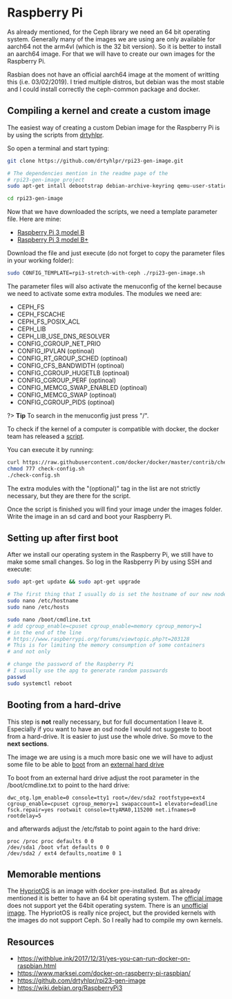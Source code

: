 # Raspberry Pi

As already mentioned, for the Ceph library we need an 64 bit operating system.
Generally many of the images we are using are only available for aarch64 not 
the arm4vl (which is the 32 bit version). So it is better to install an aarch64
image. For that we will have to create our own images for the Raspberry Pi.

Rasbian does not have an official aarch64 image at the moment of writting this
(i.e. 03/02/2019). I tried multiple distros, but debian was the most stable and 
I could install correctly the ceph-common package and docker.


## Compiling a kernel and create a custom image

The easiest way of creating a custom Debian image for the Raspberry Pi is by 
using the scripts from [drtyhlpr](https://github.com/drtyhlpr). 


So open a terminal and start typing:

```bash
git clone https://github.com/drtyhlpr/rpi23-gen-image.git

# The dependencies mention in the readme page of the 
# rpi23-gen-image project
sudo apt-get intall debootstrap debian-archive-keyring qemu-user-static binfmt-support dosfstools rsync bmap-tools whois git bc psmisc dbus sudo

cd rpi23-gen-image
```

Now that we have downloaded the scripts, we need a template parameter file.
Here are mine:

* [Raspberry Pi 3 model B](_assets/rpi3-with-ceph ':ignore')
* [Raspberry Pi 3 model B+](_assets/rpi3P-with-ceph ':ignore')

Download the file and just execute (do not forget to copy the parameter files
in your working folder):

```bash
sudo CONFIG_TEMPLATE=rpi3-stretch-with-ceph ./rpi23-gen-image.sh
```

The parameter files will also activate the menuconfig of the kernel because we
need to activate some extra modules. The modules we need are:

* CEPH_FS
* CEPH_FSCACHE
* CEPH_FS_POSIX_ACL
* CEPH_LIB
* CEPH_LIB_USE_DNS_RESOLVER
* CONFIG_CGROUP_NET_PRIO
* CONFIG_IPVLAN (optinoal)
* CONFIG_RT_GROUP_SCHED (optinoal)
* CONFIG_CFS_BANDWIDTH (optinoal)
* CONFIG_CGROUP_HUGETLB (optinoal)
* CONFIG_CGROUP_PERF (optinoal)
* CONFIG_MEMCG_SWAP_ENABLED (optinoal)
* CONFIG_MEMCG_SWAP (optinoal)
* CONFIG_CGROUP_PIDS (optinoal)

?> **Tip** To search in the menuconfig just press "/".

To check if the kernel of a computer is compatible with docker, the
docker team has released a 
[script](https://docs.docker.com/install/linux/linux-postinstall/#kernel-compatibility).

You can execute it by running:

```bash
curl https://raw.githubusercontent.com/docker/docker/master/contrib/check-config.sh > check-config.sh
chmod 777 check-config.sh 
./check-config.sh
```
The extra modules with the "(optional)" tag in the list are not strictly necessary, 
but they are there for the script.

Once the script is finished you will find your image under the images folder.
Write the image in an sd card and boot your Raspberry Pi.


## Setting up after first boot

After we install our operating system in the Raspberry Pi, we still have to make
some small changes. So log in the Rasbperry Pi by using SSH and execute:

```bash
sudo apt-get update && sudo apt-get upgrade

# The first thing that I usually do is set the hostname of our new node
sudo nano /etc/hostname 
sudo nano /etc/hosts

sudo nano /boot/cmdline.txt 
# add cgroup_enable=cpuset cgroup_enable=memory cgroup_memory=1 
# in the end of the line
# https://www.raspberrypi.org/forums/viewtopic.php?t=203128
# This is for limiting the memory consumption of some containers
# and not only

# change the password of the Raspberry Pi
# I usually use the apg to generate random passwards
passwd 
sudo systemctl reboot
```

## Booting from a hard-drive

This step is **not** really necessary, but for full documentation I leave it.
Especially if you want to have an osd node I would not suggeste to boot from a
hard-drive. It is easier to just use the whole drive. 
So move to the **next sections**.

The image we are using is a much more basic one we will have to adjust some 
file to be able to 
[boot](https://www.maketecheasier.com/boot-up-raspberry-pi-3-external-hard-disk/) 
from an 
[external hard drive](https://github.com/hypriot/image-builder-rpi/issues/260)

To boot from an external hard drive adjust the root parameter in 
the /boot/cmdline.txt to point to the hard drive:

```
dwc_otg.lpm_enable=0 console=tty1 root=/dev/sda2 rootfstype=ext4 cgroup_enable=cpuset cgroup_memory=1 swapaccount=1 elevator=deadline fsck.repair=yes rootwait console=ttyAMA0,115200 net.ifnames=0 rootdelay=5
```

and afterwards adjust the /etc/fstab to point again to the hard drive:

```
proc /proc proc defaults 0 0
/dev/sda1 /boot vfat defaults 0 0
/dev/sda2 / ext4 defaults,noatime 0 1
```


## Memorable mentions

The [HypriotOS](https://blog.hypriot.com) is an image with docker 
pre-installed. But as already mentioned it is better to have an 64 bit 
operating system. The 
[official image](https://github.com/hypriot/image-builder-rpi) 
does not support yet the 64bit operating system. There is an 
[unofficial image](https://github.com/DieterReuter/image-builder-rpi64).
The HypriotOS is really nice project, but the provided kernels with 
the images do not support Ceph. So I really had to compile my own
kernels.


## Resources 
* https://withblue.ink/2017/12/31/yes-you-can-run-docker-on-raspbian.html
* https://www.marksei.com/docker-on-raspberry-pi-raspbian/
* https://github.com/drtyhlpr/rpi23-gen-image
* https://wiki.debian.org/RaspberryPi3